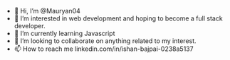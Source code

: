 - 👋 Hi, I’m @Mauryan04
- 👀 I’m interested in web development and hoping to become a full stack developer.
- 🌱 I’m currently learning Javascript
- 💞️ I’m looking to collaborate on anything related to my interest.
- 📫 How to reach me linkedin.com/in/ishan-bajpai-0238a5137

<!---
Mauryan04/Mauryan04 is a ✨ special ✨ repository because its `README.md` (this file) appears on your GitHub profile.
You can click the Preview link to take a look at your changes.
--->
